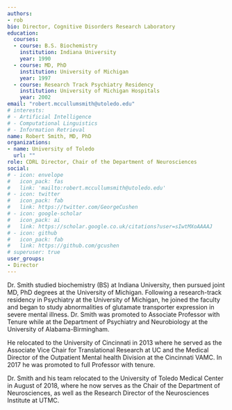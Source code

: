```yaml
---
authors:
- rob
bio: Director, Cognitive Disorders Research Laboratory
education:
  courses:
  - course: B.S. Biochemistry
    institution: Indiana University
    year: 1990
  - course: MD, PhD
    institution: University of Michigan
    year: 1997
  - course: Research Track Psychiatry Residency
    institution: University of Michigan Hospitals
    year: 2002
email: "robert.mccullumsmith@utoledo.edu"
# interests:
# - Artificial Intelligence
# - Computational Linguistics
# - Information Retrieval
name: Robert Smith, MD, PhD
organizations:
- name: University of Toledo
  url: ""
role: CDRL Director, Chair of the Department of Neurosciences
social:
# - icon: envelope
#   icon_pack: fas
#   link: 'mailto:robert.mccullumsmith@utoledo.edu'
# - icon: twitter
#   icon_pack: fab
#   link: https://twitter.com/GeorgeCushen
# - icon: google-scholar
#   icon_pack: ai
#   link: https://scholar.google.co.uk/citations?user=sIwtMXoAAAAJ
# - icon: github
#   icon_pack: fab
#   link: https://github.com/gcushen
# superuser: true
user_groups:
- Director
---
```


Dr. Smith studied biochemistry (BS) at Indiana University, then pursued joint MD, PhD degrees at the University of Michigan. Following a research-track residency in Psychiatry at the University of Michigan, he joined the faculty and began to study abnormalities of glutamate transporter expression in severe mental illness. Dr. Smith was promoted to Associate Professor with Tenure while at the Department of Psychiatry and Neurobiology at the University of Alabama-Birmingham. 

He relocated to the University of Cincinnati in 2013 where he served as the Associate Vice Chair for Translational Research at UC and the Medical Director of the Outpatient Mental health Division at the Cincinnati VAMC. In 2017 he was promoted to full Professor with tenure. 

Dr. Smith and his team relocated to the University of Toledo Medical Center in August of 2018, where he now serves as the Chair of the Department of Neurosciences, as well as the Research Director of the Neurosciences Institute at UTMC. 
